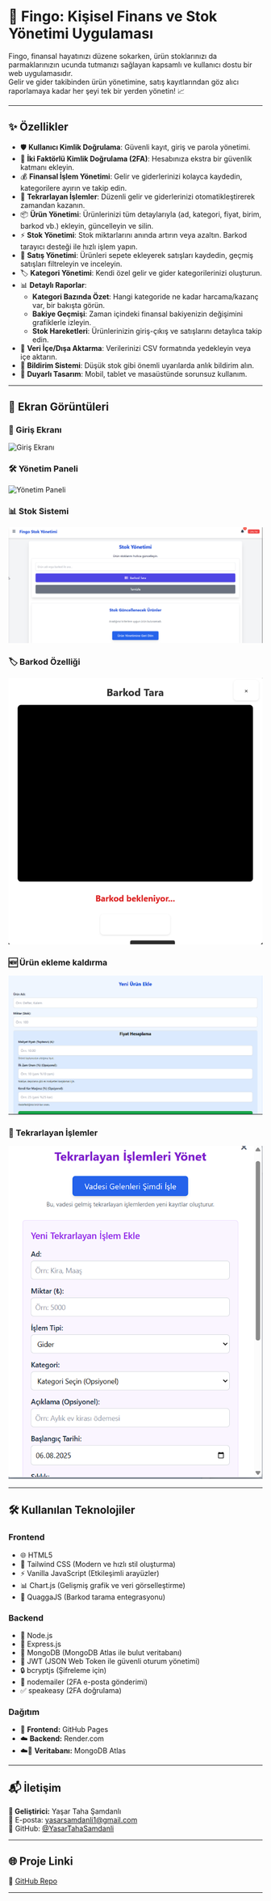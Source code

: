 # 🚀 Fingo: Kişisel Finans ve Stok Yönetimi Uygulaması

Fingo, finansal hayatınızı düzene sokarken, ürün stoklarınızı da parmaklarınızın ucunda tutmanızı sağlayan kapsamlı ve kullanıcı dostu bir web uygulamasıdır.  
Gelir ve gider takibinden ürün yönetimine, satış kayıtlarından göz alıcı raporlamaya kadar her şeyi tek bir yerden yönetin! 📈

---

## ✨ Özellikler

- 🛡️ **Kullanıcı Kimlik Doğrulama**: Güvenli kayıt, giriş ve parola yönetimi.
- 🔐 **İki Faktörlü Kimlik Doğrulama (2FA)**: Hesabınıza ekstra bir güvenlik katmanı ekleyin.
- 💰 **Finansal İşlem Yönetimi**: Gelir ve giderlerinizi kolayca kaydedin, kategorilere ayırın ve takip edin.
- 🔄 **Tekrarlayan İşlemler**: Düzenli gelir ve giderlerinizi otomatikleştirerek zamandan kazanın.
- 📦 **Ürün Yönetimi**: Ürünlerinizi tüm detaylarıyla (ad, kategori, fiyat, birim, barkod vb.) ekleyin, güncelleyin ve silin.
- ⚡ **Stok Yönetimi**: Stok miktarlarını anında artırın veya azaltın. Barkod tarayıcı desteği ile hızlı işlem yapın.
- 🛒 **Satış Yönetimi**: Ürünleri sepete ekleyerek satışları kaydedin, geçmiş satışları filtreleyin ve inceleyin.
- 🏷️ **Kategori Yönetimi**: Kendi özel gelir ve gider kategorilerinizi oluşturun.
- 📊 **Detaylı Raporlar**:
  - **Kategori Bazında Özet**: Hangi kategoride ne kadar harcama/kazanç var, bir bakışta görün.
  - **Bakiye Geçmişi**: Zaman içindeki finansal bakiyenizin değişimini grafiklerle izleyin.
  - **Stok Hareketleri**: Ürünlerinizin giriş-çıkış ve satışlarını detaylıca takip edin.
- 📁 **Veri İçe/Dışa Aktarma**: Verilerinizi CSV formatında yedekleyin veya içe aktarın.
- 🔔 **Bildirim Sistemi**: Düşük stok gibi önemli uyarılarda anlık bildirim alın.
- 📱 **Duyarlı Tasarım**: Mobil, tablet ve masaüstünde sorunsuz kullanım.

---

## 📸 Ekran Görüntüleri


### 🔑 Giriş Ekranı  
![Giriş Ekranı](ekranresmi/giriş.png)

### 🛠️ Yönetim Paneli  
![Yönetim Paneli](ekranresmi/yönetimpaneli.png)

### 📊 Stok Sistemi  
![Raporlar](ekranresmi/stok.png)

### 🏷️ Barkod Özelliği
![barkod](ekranresmi/barkod.png)

### 🆕 Ürün ekleme kaldırma 
![ürün](ekranresmi/yeniürün.png)

### 🔁 Tekrarlayan İşlemler 
![ürün](ekranresmi/tekrarlayan.png)



---

## 🛠️ Kullanılan Teknolojiler

### Frontend

- 🌐 HTML5  
- 🎨 Tailwind CSS (Modern ve hızlı stil oluşturma)
- ⚡ Vanilla JavaScript (Etkileşimli arayüzler)
- 📊 Chart.js (Gelişmiş grafik ve veri görselleştirme)
- 📸 QuaggaJS (Barkod tarama entegrasyonu)

### Backend

- 🍃 Node.js
- 🚀 Express.js
- 🍃 MongoDB (MongoDB Atlas ile bulut veritabanı)
- 🔑 JWT (JSON Web Token ile güvenli oturum yönetimi)
- 🔒 bcryptjs (Şifreleme için)
- 📧 nodemailer (2FA e-posta gönderimi)
- ✅ speakeasy (2FA doğrulama)

### Dağıtım

- 📄 **Frontend:** GitHub Pages
- ☁️ **Backend:** Render.com
- ☁️🍃 **Veritabanı:** MongoDB Atlas

---

## 📬 İletişim

**👤 Geliştirici:** Yaşar Taha Şamdanlı  
📧 E-posta: [yasarsamdanli1@gmail.com](mailto:yasarsamdanli1@gmail.com)  
🔗 GitHub: [@YasarTahaSamdanli](https://github.com/YasarTahaSamdanli)

---

## 🌐 Proje Linki

🔗 [GitHub Repo](https://github.com/YasarTahaSamdanli/Fingo-WEB)

---


